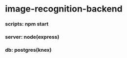 # image-recognition-backend
### scripts: npm start
### server: node(express)
### db: postgres(knex)
